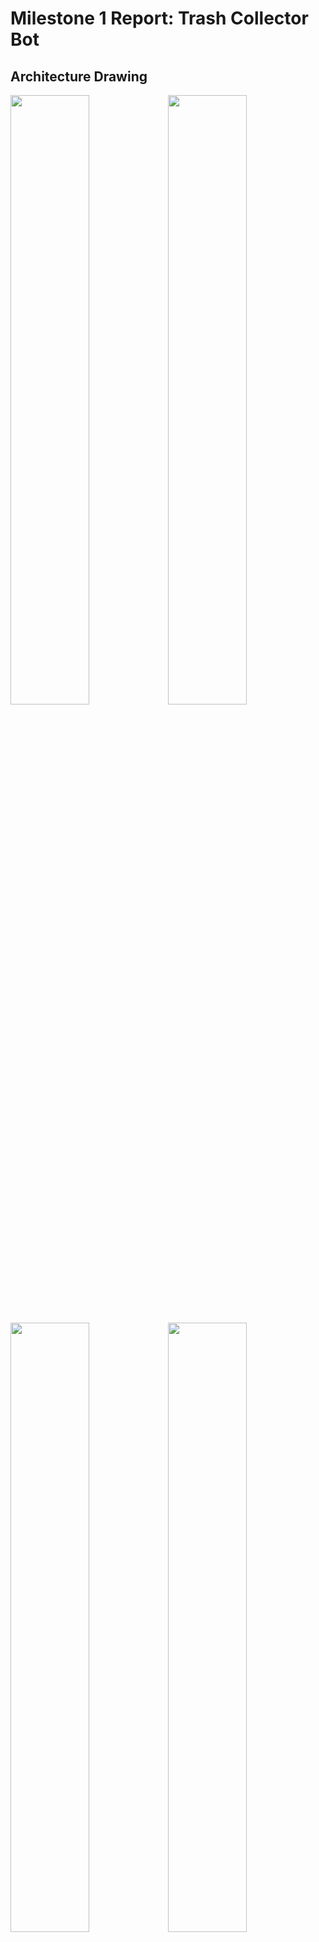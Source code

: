 # Milestone 1 Report: Trash Collector Bot

## Architecture Drawing
<img src="https://github.com/jimchen2/EECS-149-Final-Project/assets/123833550/1701d585-b64e-4b02-b794-619a87e5b2e3" width="50%" /><img src="https://github.com/jimchen2/EECS-149-Final-Project/assets/123833550/8f3853a2-5093-4ee4-b0ad-18dce67e88f7" width="50%" />

<img src="https://github.com/jimchen2/EECS-149-Final-Project/assets/123833550/dded059a-2898-419d-812e-aec7a14e06c8" width="50%" /><img src="https://github.com/jimchen2/EECS-149-Final-Project/assets/123833550/e8e9c12e-6b01-48c0-984a-1817ebaa7b67" width="50%" />

## Progress So Far
- Completed hardware procurement.
- Achieved 50% completion in assembling the robot kit.
- Configured Raspberry Pi for automatic WiFi connection and SSH on boot via systemd service.
- Tried out Yolo on images

## Goals - Modifications to Project Scope
The primary objective remains to create a trash-collecting robot using machine learning for image recognition and real-time decision-making. We are evaluating the potential of employing a state machine against a machine learning model for the trash collection mechanism, with further refinements underway.

## Resources Acquired
- Raspberry Pi CanaKit
- Robot Car Kit (including a robotic arm)

## Schedule
Tasks are scheduled on a weekly basis starting now:
- Operate the car and robotic arm.
- Integrate and deploy the machine learning model with the robot's camera.
- Implement and fine-tune the trash collection method, potentially modifying the robot design.
- Conduct debugging and troubleshooting.

Jiamu's role is
- Set up operating system and make the robot drive and arm move from python code
- Finish training & finetuning Yolo-v5 and deploy the model
- Maintain the docs and design the slides for submission

<!-- To be added
Samyak's role is-->
Hanson's role is 
- Bought the robot car kit
- Assemble the power system, mechanical structure of the robot
- Merge the machine learning model with the robot's driving and arm functions


## Risks Identified
- **Kit Assembly:** The assembly process is more complex than anticipated, requiring significant time investment.
- **Operating System Deployment:** The 7GB operating system size is substantial compared to standard images, posing challenges in debugging and implementation.
- **Motor Integration:** Achieving seamless motor integration has proven more challenging than initially thought.
- **Machine Learning Deployment:** Running a comprehensive ML model on Raspberry Pi in real-time may pose performance challenges due to hardware limitations.

## Repositories
- GitHub: [EECS-149 Final Project Repository](https://github.com/jimchen2/EECS-149-Final-Project)
